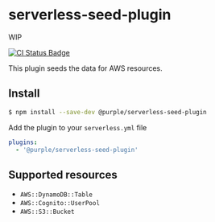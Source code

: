 # serverless-seed-plugin

WIP

[![CI Status Badge](https://circleci.com/gh/purple-technology/serverless-seed-plugin.svg?style=svg)](https://github.com/purple-technology/serverless-seed-plugin)

This plugin seeds the data for AWS resources.

## Install

```sh
$ npm install --save-dev @purple/serverless-seed-plugin
```

Add the plugin to your `serverless.yml` file

```yml
plugins:
  - '@purple/serverless-seed-plugin'
```

## Supported resources

- `AWS::DynamoDB::Table`
- `AWS::Cognito::UserPool`
- `AWS::S3::Bucket`
